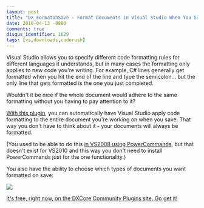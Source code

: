 ```yaml
---
layout: post
title: "DX_FormatOnSave - Format Documents in Visual Studio When You Save"
date: 2010-04-13 -0800
comments: true
disqus_identifier: 1629
tags: [vs,downloads,coderush]
---
```

Visual Studio allows you to specify different code formatting rules for
different languages it understands, but in many cases the formatting
only applies to new code you're writing. For example, C# lines
generally get formatted when you hit the end of the line and type the
semicolon... but the only line that gets formatted is the one you just
completed.

Wouldn't it be nice if the whole document would adhere to the same
formatting without you having to pay attention to it?

[With this
plugin](http://code.google.com/p/dxcorecommunityplugins/wiki/DX_FormatOnSave),
you can automatically have Visual Studio apply code formatting to the
entire document you're working on when you save. That way you don't have
to think about it - your documents will always be formatted.

(You used to be able to do this [in VS2008 using
PowerCommands](http://code.msdn.microsoft.com/PowerCommands), but that
doesn't exist for VS2010 and this way you don't need to install
PowerCommands just for the one functionality.)

You also have the ability to choose which types of documents you want
formatted on save:

![](https://dxcorecommunityplugins.googlecode.com/svn/trunk/DX_FormatOnSave/screenshots/options.png)

[It's free, right now, on the DXCore Community Plugins site. Go get
it!](http://code.google.com/p/dxcorecommunityplugins/wiki/DX_FormatOnSave)

